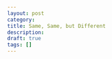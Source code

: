 ```yaml
---
layout: post
category: 
title: Same, Same, but Different
description: 
draft: true
tags: []
---
```

